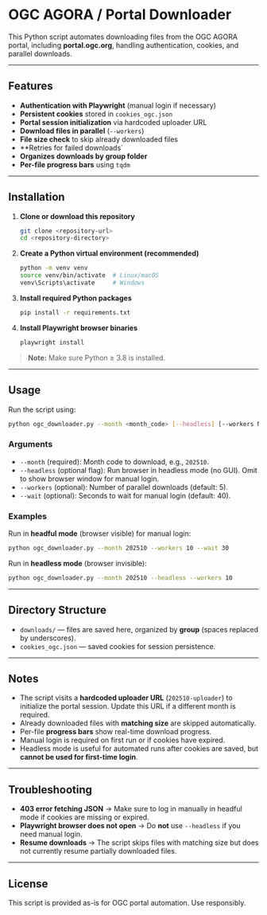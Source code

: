 # OGC AGORA / Portal Downloader

This Python script automates downloading files from the OGC AGORA portal, including **portal.ogc.org**, handling authentication, cookies, and parallel downloads.

---

## Features

- **Authentication with Playwright** (manual login if necessary)
- **Persistent cookies** stored in `cookies_ogc.json`
- **Portal session initialization** via hardcoded uploader URL
- **Download files in parallel** (`--workers`)
- **File size check** to skip already downloaded files
- **Retries for failed downloads`
- **Organizes downloads by group folder**
- **Per-file progress bars** using `tqdm`

---

## Installation

1. **Clone or download this repository**
   ```bash
   git clone <repository-url>
   cd <repository-directory>
   ```

2. **Create a Python virtual environment (recommended)**
   ```bash
   python -m venv venv
   source venv/bin/activate  # Linux/macOS
   venv\Scripts\activate     # Windows
   ```

3. **Install required Python packages**
   ```bash
   pip install -r requirements.txt
   ```

4. **Install Playwright browser binaries**
   ```bash
   playwright install
   ```

> **Note:** Make sure Python ≥ 3.8 is installed.

---

## Usage

Run the script using:

```bash
python ogc_downloader.py --month <month_code> [--headless] [--workers N] [--wait S]
```

### Arguments

- `--month` (required): Month code to download, e.g., `202510`.
- `--headless` (optional flag): Run browser in headless mode (no GUI). Omit to show browser window for manual login.
- `--workers` (optional): Number of parallel downloads (default: 5).
- `--wait` (optional): Seconds to wait for manual login (default: 40).

### Examples

Run in **headful mode** (browser visible) for manual login:

```bash
python ogc_downloader.py --month 202510 --workers 10 --wait 30
```

Run in **headless mode** (browser invisible):

```bash
python ogc_downloader.py --month 202510 --headless --workers 10
```

---

## Directory Structure

- `downloads/` — files are saved here, organized by **group** (spaces replaced by underscores).  
- `cookies_ogc.json` — saved cookies for session persistence.

---

## Notes

- The script visits a **hardcoded uploader URL** (`202510-uploader`) to initialize the portal session. Update this URL if a different month is required.
- Already downloaded files with **matching size** are skipped automatically.
- Per-file **progress bars** show real-time download progress.
- Manual login is required on first run or if cookies have expired.
- Headless mode is useful for automated runs after cookies are saved, but **cannot be used for first-time login**.

---

## Troubleshooting

- **403 error fetching JSON** → Make sure to log in manually in headful mode if cookies are missing or expired.
- **Playwright browser does not open** → Do **not** use `--headless` if you need manual login.
- **Resume downloads** → The script skips files with matching size but does not currently resume partially downloaded files.

---

## License

This script is provided as-is for OGC portal automation. Use responsibly.
